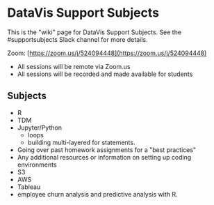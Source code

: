# DataVis Support Subjects

This is the "wiki" page for DataVis Support Subjects. See the #supportsubjects Slack channel for more details.

Zoom: [https://zoom.us/j/524094448](https://zoom.us/j/524094448)

* All sessions will be remote via Zoom.us
* All sessions will be recorded and made available for students

## Subjects

* R
* TDM
* Jupyter/Python 
	* loops 
	* building multi-layered for statements. 
*  Going over past homework assignments for a "best practices"
* Any additional resources or information on setting up coding environments
* S3
* AWS
* Tableau
* employee churn analysis and predictive analysis with R.
<!--stackedit_data:
eyJoaXN0b3J5IjpbLTE3MTc1ODg5MywxOTg4MTM2MzgxLC0yND
UxNzk5OTUsMTU3MzQyMTk3N119
-->